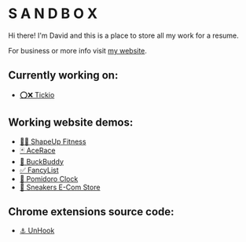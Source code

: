 # S A N D B O X

Hi there! I'm David and this is a place to store all my work for a resume.

For business or more info visit [my website](https://dawidnowacki.dev).

## Currently working on:
- [⭕❌ Tickio](https://github.com/nowacki884/sandbox/tree/main/tickio)

## Working website demos:
- [🏋️‍♀️ ShapeUp Fitness](https://shapeupfitness-dev.netlify.app)
- [🃏 AceRace](https://aceracegame.netlify.app)
- [💸 BuckBuddy](https://buckbuddy.netlify.app)
- [✅ FancyList](https://fancylist.netlify.app)
- [🍅 Pomidoro Clock](https://pomidoroclock.netlify.app)
- [👟 Sneakers E-Com Store](https://sneakersecomstore.netlify.app)

## Chrome extensions source code:
- [⚓ UnHook](https://github.com/nowacki884/sandbox/tree/main/unhook)
